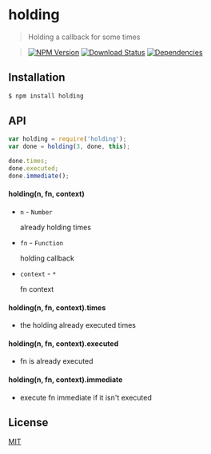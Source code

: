 holding
=========

>Holding a callback for some times

>[![NPM Version][npm-image]][npm-url]
>[![Download Status][download-image]][npm-url]
>[![Dependencies][david-image]][david-url]

## Installation

```bash
$ npm install holding
```

## API

```js
var holding = require('holding');
var done = holding(3, done, this);

done.times;
done.executed;
done.immediate();
```

#### holding(n, fn, context)
- ```n``` - ```Number```

  already holding times

- ```fn``` - ```Function```

  holding callback

- ```context``` - ```*```

  fn context

#### holding(n, fn, context).times
- the holding already executed times

#### holding(n, fn, context).executed
- fn  is already executed

#### holding(n, fn, context).immediate
- execute fn immediate if it isn't executed

## License

[MIT](LICENSE)

[david-image]: http://img.shields.io/david/nuintun/holding.svg?style=flat-square
[david-url]: https://david-dm.org/nuintun/holding
[npm-image]: http://img.shields.io/npm/v/holding.svg?style=flat-square
[npm-url]: https://www.npmjs.org/package/holding
[download-image]: http://img.shields.io/npm/dm/holding.svg?style=flat-square
